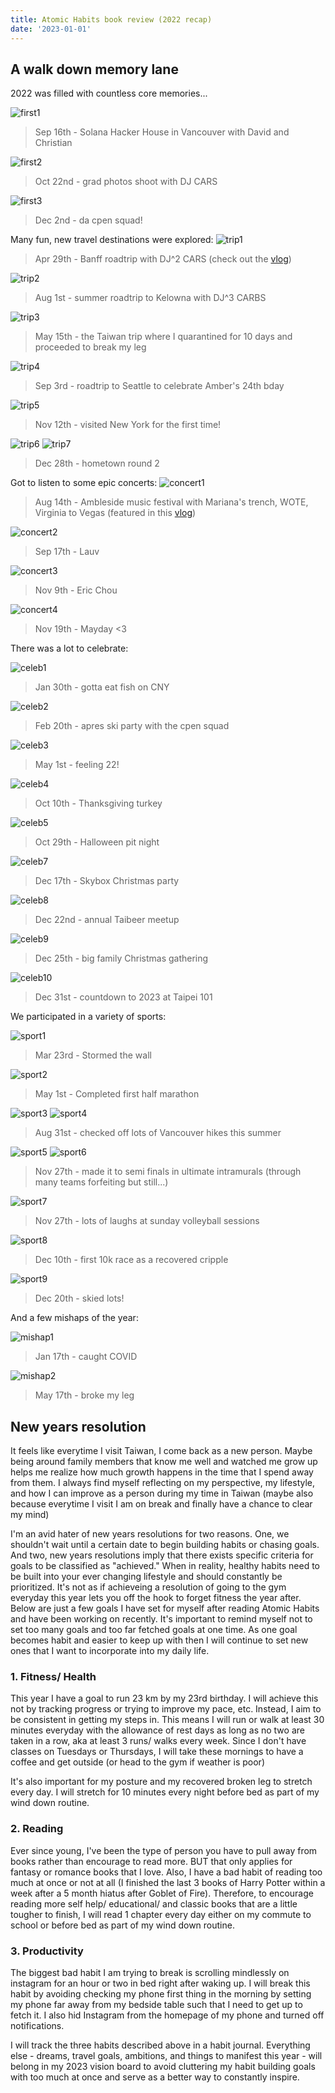 ```yaml
---
title: Atomic Habits book review (2022 recap)
date: '2023-01-01'
---
```


## A walk down memory lane

2022 was filled with countless core memories...

![first1](/images/blog/first1.jpg)

> Sep 16th - Solana Hacker House in Vancouver with David and Christian

![first2](/images/blog/first2.jpg)

> Oct 22nd - grad photos shoot with DJ CARS

![first3](/images/blog/first3.jpg)

> Dec 2nd - da cpen squad!

Many fun, new travel destinations were explored:
![trip1](/images/blog/trip1.jpg)

> Apr 29th - Banff roadtrip with DJ^2 CARS (check out the [vlog](https://youtu.be/rS6Vwv-mv9g))

![trip2](/images/blog/trip2.jpg)

> Aug 1st - summer roadtrip to Kelowna with DJ^3 CARBS

![trip3](/images/blog/trip3.jpg)

> May 15th - the Taiwan trip where I quarantined for 10 days and proceeded to break my leg

![trip4](/images/blog/trip4.jpg)

> Sep 3rd - roadtrip to Seattle to celebrate Amber's 24th bday

![trip5](/images/blog/trip5.jpg)

> Nov 12th - visited New York for the first time!

![trip6](/images/blog/trip6.jpg) ![trip7](/images/blog/trip7.jpg)

> Dec 28th - hometown round 2

Got to listen to some epic concerts:
![concert1](/images/blog/concert1.jpg)

> Aug 14th - Ambleside music festival with Mariana's trench, WOTE, Virginia to Vegas (featured in this [vlog](https://www.youtube.com/watch?v=v-G7lvC7h3c&ab_channel=StellaWang))

![concert2](/images/blog/concert2.jpg)

> Sep 17th - Lauv

![concert3](/images/blog/concert3.jpg)

> Nov 9th - Eric Chou

![concert4](/images/blog/concert4.jpg)

> Nov 19th - Mayday <3

There was a lot to celebrate:

![celeb1](/images/blog/celeb1.jpg)

> Jan 30th - gotta eat fish on CNY

![celeb2](/images/blog/celeb2.jpg)

> Feb 20th - apres ski party with the cpen squad

![celeb3](/images/blog/celeb3.jpg)

> May 1st - feeling 22!

![celeb4](/images/blog/celeb4.jpg)

> Oct 10th - Thanksgiving turkey

![celeb5](/images/blog/celeb5.jpg)

> Oct 29th - Halloween pit night

![celeb7](/images/blog/celeb7.jpg)

> Dec 17th - Skybox Christmas party

![celeb8](/images/blog/celeb8.jpg)

> Dec 22nd - annual Taibeer meetup

![celeb9](/images/blog/celeb9.jpg)

> Dec 25th - big family Christmas gathering

![celeb10](/images/blog/celeb10.jpg)

> Dec 31st - countdown to 2023 at Taipei 101

We participated in a variety of sports:

![sport1](/images/blog/sport1.jpg)

> Mar 23rd - Stormed the wall

![sport2](/images/blog/sport2.jpg)

> May 1st - Completed first half marathon

![sport3](/images/blog/sport3.jpg) ![sport4](/images/blog/sport4.jpg)

> Aug 31st - checked off lots of Vancouver hikes this summer

![sport5](/images/blog/sport5.jpg) ![sport6](/images/blog/sport6.jpg)

> Nov 27th - made it to semi finals in ultimate intramurals (through many teams forfeiting but still...)

![sport7](/images/blog/sport7.jpg)

> Nov 27th - lots of laughs at sunday volleyball sessions

![sport8](/images/blog/sport8.jpg)

> Dec 10th - first 10k race as a recovered cripple

![sport9](/images/blog/sport9.jpg)

> Dec 20th - skied lots!

And a few mishaps of the year:

![mishap1](/images/blog/mishap1.jpg)

> Jan 17th - caught COVID

![mishap2](/images/blog/mishap2.jpg)

> May 17th - broke my leg

## New years resolution

It feels like everytime I visit Taiwan, I come back as a new person. Maybe being around family members that know me well and watched me grow up helps me realize how much growth happens in the time that I spend away from them. I always find myself reflecting on my perspective, my lifestyle, and how I can improve as a person during my time in Taiwan (maybe also because everytime I visit I am on break and finally have a chance to clear my mind)

I'm an avid hater of new years resolutions for two reasons. One, we shouldn't wait until a certain date to begin building habits or chasing goals. And two, new years resolutions imply that there exists specific criteria for goals to be classified as "achieved." When in reality, healthy habits need to be built into your ever changing lifestyle and should constantly be prioritized. It's not as if achieveing a resolution of going to the gym everyday this year lets you off the hook to forget fitness the year after. Below are just a few goals I have set for myself after reading Atomic Habits and have been working on recently. It's important to remind myself not to set too many goals and too far fetched goals at one time. As one goal becomes habit and easier to keep up with then I will continue to set new ones that I want to incorporate into my daily life.

### 1. Fitness/ Health

This year I have a goal to run 23 km by my 23rd birthday. I will achieve this not by tracking progress or trying to improve my pace, etc. Instead, I aim to be consistent in getting my steps in. This means I will run or walk at least 30 minutes everyday with the allowance of rest days as long as no two are taken in a row, aka at least 3 runs/ walks every week. Since I don't have classes on Tuesdays or Thursdays, I will take these mornings to have a coffee and get outside (or head to the gym if weather is poor)

It's also important for my posture and my recovered broken leg to stretch every day. I will stretch for 10 minutes every night before bed as part of my wind down routine.

### 2. Reading

Ever since young, I've been the type of person you have to pull away from books rather than encourage to read more. BUT that only applies for fantasy or romance books that I love. Also, I have a bad habit of reading too much at once or not at all (I finished the last 3 books of Harry Potter within a week after a 5 month hiatus after Goblet of Fire). Therefore, to encourage reading more self help/ educational/ and classic books that are a little tougher to finish, I will read 1 chapter every day either on my commute to school or before bed as part of my wind down routine.

### 3. Productivity

The biggest bad habit I am trying to break is scrolling mindlessly on instagram for an hour or two in bed right after waking up. I will break this habit by avoiding checking my phone first thing in the morning by setting my phone far away from my bedside table such that I need to get up to fetch it. I also hid Instagram from the homepage of my phone and turned off notifications.

I will track the three habits described above in a habit journal. Everything else - dreams, travel goals, ambitions, and things to manifest this year - will belong in my 2023 vision board to avoid cluttering my habit building goals with too much at once and serve as a better way to constantly inspire.
